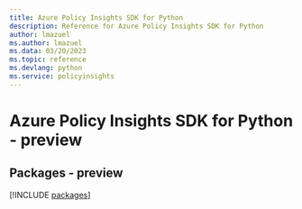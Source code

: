 ```yaml
---
title: Azure Policy Insights SDK for Python
description: Reference for Azure Policy Insights SDK for Python
author: lmazuel
ms.author: lmazuel
ms.data: 03/20/2023
ms.topic: reference
ms.devlang: python
ms.service: policyinsights
---
```

# Azure Policy Insights SDK for Python - preview
## Packages - preview
[!INCLUDE [packages](policy-insights-index.md)]